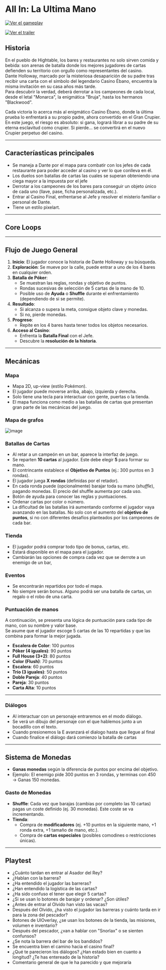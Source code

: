 # All In: La Ultima Mano

[![Ver el gameplay](https://img.youtube.com/vi/y1gCe0Y9Iik/0.jpg)](https://youtu.be/y1gCe0Y9Iik)

[![Ver el trailer](https://img.youtube.com/vi/WXuYIYHAj-8/0.jpg)](https://youtu.be/WXuYIYHAj-8)



## Historia

En el pueblo de Hightable, los bares y restaurantes no solo sirven comida y bebida: son arenas de batalla donde los mejores jugadores de cartas defienden su territorio con orgullo como representantes del casino.  
Dante Holloway, marcado por la misteriosa desaparición de su padre tras recibir una carta con el símbolo del legendario Casino Ébano, encuentra la misma invitación en su casa años más tarde.  
Para descubrir la verdad, deberá derrotar a los campeones de cada local, desde el letal "Monarca", la enigmática "Bruja", hasta los hermanos "Blackwood".

Cada victoria lo acerca más al enigmático Casino Ébano, donde la última prueba lo enfrentará a su propio padre, ahora convertido en el Gran Crupier.  
En este juego, el riesgo es absoluto: si gana, logrará librar a su padre de su eterna esclavitud como crupier. Si pierde… se convertirá en el nuevo Crupier perpetuo del casino.

---

## Caracteríasticas principales

- Se maneja a Dante por el mapa para combatir con los jefes de cada restaurante para poder acceder al casino y ver lo que conlleva en él.
- Los duelos son batallas de cartas las cuales se superan obteniendo una ciega mayor a la impuesta por el jefe
- Derrotar a los campeones de los bares para conseguir un objeto único de cada uno (llave, pase, ficha personalizada, etc.).  
- Entrar al Casino Final, enfrentarse al Jefe y resolver el misterio familiar o personal de Dante.
- Tiene un estilo pixelart.

---

## Core Loops

---

## Flujo de Juego General

1. **Inicio**: El jugador conoce la historia de Dante Holloway y su búsqueda.  
2. **Exploración**: Se mueve por la calle, puede entrar a uno de los 4 bares en cualquier orden.  
3. **Batalla de Póker**:  
   - Se muestran las reglas, rondas y objetivo de puntos.  
   - Rondas sucesivas de selección de 5 cartas de la mano de 10.  
   - Posible uso de **Ayuda** o **Shuffle** durante el enfrentamiento (dependiendo de si se permite).  
4. **Resultado**:  
   - Si alcanza o supera la meta, consigue objeto clave y monedas.  
   - Si no, pierde monedas.  
5. **Progreso**:  
   - Repite en los 4 bares hasta tener todos los objetos necesarios.  
6. **Acceso al Casino**:  
   - Enfrenta la **Batalla Final** con el Jefe.  
   - Descubre la **resolución de la historia**.

  ---

## Mecánicas

### Mapa

- Mapa 2D, up-view (estilo Pokémon).  
- El jugador puede moverse arriba, abajo, izquierda y derecha.  
- Solo tiene una tecla para interactuar con gente, puertas o la tienda.  
- El mapa funciona como medio a las batallas de cartas que presentan gran parte de las mecánicas del juego.

### Mapa de grafos

![image](https://github.com/user-attachments/assets/9427553e-be47-4c39-aeb0-b5b5b9bfb0ae)


### Batallas de Cartas

- Al retar a un campeón en un bar, aparece la interfaz de juego.  
- Se reparten **10 cartas** al jugador. Este debe elegir **5** para formar su mano.  
- El contrincante establece el **Objetivo de Puntos** (ej.: 300 puntos en 3 rondas).  
- El jugador juega **X rondas** (definidas por el retador).
- En cada ronda puede (opcionalmente) barajar toda su mano (*shuffle*), pagando monedas. El precio del shuffle aumenta por cada uso.
- Botón de ayuda para conocer las reglas y puntuaciones.  
- Ordenar cartas por color o número.  
- La dificultad de las batallas irá aumentando conforme el jugador vaya avanzando en las batallas. No solo con el aumento del **objetivo de puntos**, si no con diferentes desafíos planteados por los campeones de cada bar.

### Tienda

- El jugador podrá comprar todo tipo de bonus, cartas, etc.
- Estará disponible en el mapa para el jugador.
- Cambiarán las opciones de compra cada vez que se derrote a un enemigo de un bar,

### Eventos

- Se encontrarán repartidos por todo el mapa.
- No siempre serán bonus. Alguno podrá ser una batalla de cartas, un regalo o el robo de una carta.

### Puntuación de manos

A continuación, se presenta una lógica de puntuación para cada tipo de mano, con su nombre y valor base.  
Se asume que el jugador escoge 5 cartas de las 10 repartidas y que las combina para formar la mejor jugada.

- **Escalera de Color**: 100 puntos  
- **Póker (4 iguales)**: 90 puntos  
- **Full House (3+2)**: 80 puntos  
- **Color (Flush)**: 70 puntos  
- **Escalera**: 60 puntos  
- **Trío (3 iguales)**: 50 puntos  
- **Doble Pareja**: 40 puntos  
- **Pareja**: 30 puntos  
- **Carta Alta**: 10 puntos  

---

### Diálogos

- Al interactuar con un personaje entraremos en el modo diálogo.
- Se verá un dibujo del personaje con el que hablemos junto a un bocadillo con el texto.
- Cuando presionemos la E avanzará el dialogo hasta que llegue al final
- Cuando finalice el diálogo dará comienzo la batalla de cartas
  
---

## Sistema de Monedas

- **Ganas monedas** según la diferencia de puntos por encima del objetivo.  
- Ejemplo: El enemigo pide 300 puntos en 3 rondas, y terminas con 450 → Ganas 150 monedas.

### Gasto de Monedas

- **Shuffle**: Cada vez que barajas (cambias por completo las 10 cartas) pagas un coste definido (ej. 30 monedas). Este coste se va incrementando.  
- **Tienda**:
  - Compra de **modificadores** (ej. +10 puntos en la siguiente mano, +1 ronda extra, +1 tamaño de mano, etc.).  
  - Compra de **cartas especiales** (posibles comodines o restricciones únicas).

---

## Playtest
- ¿Cuánto tardan en entrar al Asador del Rey?
- ¿Hablan con la barrera?
- ¿Ha entendido el jugador las barreras?
- ¿Han entendido la logística de las cartas?
- ¿Ha sido confuso el tener que elegir 5 cartas?
- ¿Si se usan lo botones de barajar y ordenar? ¿Son útiles?
- ¿Antes de entrar al Olvido han visto las vacas?
- Después del Olvido, ¿ha visto el jugador las barreras y cuánto tarda en ir para la zona del pescador?
- Botones de UIOverlay, ¿se usan los botones de la tienda, las misiones, volumen e inventario?
- Después del pescador, ¿van a hablar con "Snorlax" o se sienten confunsos?
- ¿Se nota la barrera del bar de los bandidos?
- Se encuentra bien el camino hacia el casino final?
- ¿Qué te parecieron los diálogos? ¿Han estado bien en cuanto a longitud? ¿Te has entereado de la historia?
- Comentario general de que le ha parecido y que mejoraría
